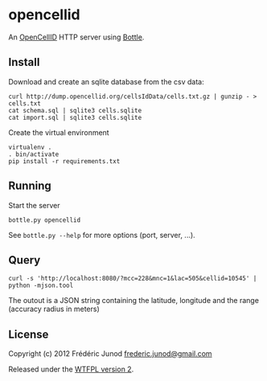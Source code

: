 # opencellid

An [OpenCellID](http://www.opencellid.org/) HTTP server using [Bottle](http://bottlepy.org/).

## Install
Download and create an sqlite database from the csv data:

    curl http://dump.opencellid.org/cellsIdData/cells.txt.gz | gunzip - > cells.txt
    cat schema.sql | sqlite3 cells.sqlite
    cat import.sql | sqlite3 cells.sqlite

Create the virtual environment

    virtualenv .
    . bin/activate
    pip install -r requirements.txt

## Running
Start the server

    bottle.py opencellid

See `bottle.py --help` for more options (port, server, ...).

## Query

    curl -s 'http://localhost:8080/?mcc=228&mnc=1&lac=505&cellid=10545' | python -mjson.tool

The outout is a JSON string containing the latitude, longitude and the range (accuracy radius in meters)

## License
Copyright (c) 2012 Frédéric Junod <frederic.junod@gmail.com>

Released under the [WTFPL version 2](http://sam.zoy.org/wtfpl/).
